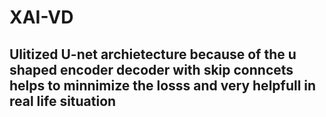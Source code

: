 # XAI-VD

## Ulitized U-net archietecture because of the u shaped encoder decoder with skip conncets helps to minnimize the losss and very helpfull in real life situation
